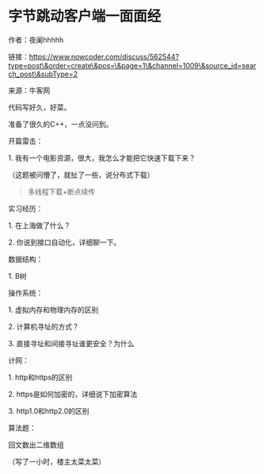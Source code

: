 # 字节跳动客户端一面面经

作者：夜阑hhhhh

链接：https://www.nowcoder.com/discuss/562544?type=post\&order=create\&pos=\&page=1\&channel=1009\&source_id=search_post\&subType=2

来源：牛客网



代码写好久，好菜。

准备了很久的C++，一点没问到。

开篇雷击：

1\. 我有一个电影资源，很大，我怎么才能把它快速下载下来？

（这题被问懵了，就扯了一些，说分布式下载）

> 多线程下载+断点续传

实习经历：

1\. 在上海做了什么？

2\. 你说到接口自动化，详细聊一下。



数据结构：

1\. B树



操作系统：

1\. 虚拟内存和物理内存的区别

2\. 计算机寻址的方式？

3\. 直接寻址和间接寻址谁更安全？为什么



计网：

1\. http和https的区别

2\. https是如何加密的，详细说下加密算法

3\. http1.0和http2.0的区别



算法题：

回文数出二维数组

（写了一小时，楼主太菜太菜）
